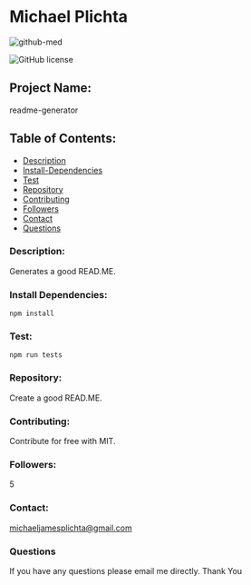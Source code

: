 
# Michael Plichta

![github-med](https://avatars2.githubusercontent.com/u/58678985?s=460&v=4)
 
![GitHub license](https://img.shields.io/badge/license-MIT-blue.svg)

## Project Name: 
 readme-generator

## Table of Contents:
- [Description](#Description)
- [Install-Dependencies](#Install-Dependencies)
- [Test](#Test)
- [Repository](#Repository)
- [Contributing](#Contributing)
- [Followers](#Followers)
- [Contact](#Contact)
- [Questions](#Questions)

### Description: 
 Generates a good READ.ME.

### Install Dependencies: 
`npm install`

### Test: 
`npm run tests`

### Repository: 
 Create a good READ.ME.

### Contributing: 
 Contribute for free with MIT.

### Followers: 
5

### Contact: 
 michaeljamesplichta@gmail.com

### Questions
If you have any questions please email me directly. Thank You 
